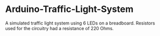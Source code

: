 # Arduino-Traffic-Light-System
A simulated traffic light system using 6 LEDs on a breadboard.
Resistors used for the circuitry had a resistance of 220 Ohms.
